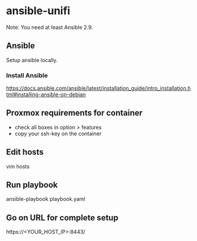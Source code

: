 # ansible-unifi

Note: You need at least Ansible 2.9.

## Ansible

Setup ansible locally.

### Install Ansible

https://docs.ansible.com/ansible/latest/installation_guide/intro_installation.html#installing-ansible-on-debian

## Proxmox requirements for container

- check all boxes in option > features
- copy your ssh-key on the container 

## Edit hosts

vim hosts

## Run playbook

ansible-playbook playbook.yaml

## Go on URL for complete setup

https://<YOUR_HOST_IP>:8443/
